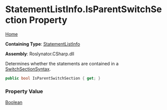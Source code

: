 # StatementListInfo\.IsParentSwitchSection Property

[Home](../../../../../README.md)

**Containing Type**: [StatementListInfo](../README.md)

**Assembly**: Roslynator\.CSharp\.dll

  
Determines whether the statements are contained in a [SwitchSectionSyntax](https://docs.microsoft.com/en-us/dotnet/api/microsoft.codeanalysis.csharp.syntax.switchsectionsyntax)\.

```csharp
public bool IsParentSwitchSection { get; }
```

### Property Value

[Boolean](https://docs.microsoft.com/en-us/dotnet/api/system.boolean)

